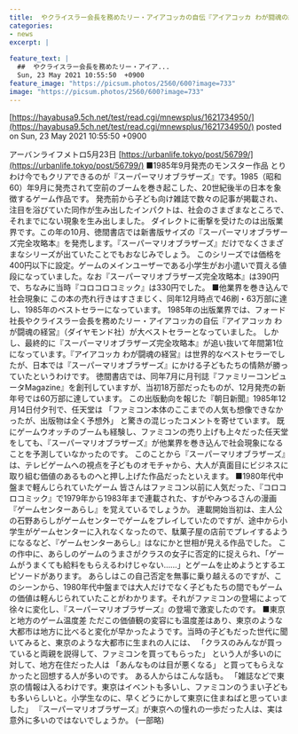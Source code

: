 ```yaml
---
title:  やクライスラー会長を務めたリー・アイアコッカの自伝『アイアコッカ わが闘魂の経営』（ダイヤモンド社）が大ベストセラーとなっていました。 
categories:
- news
excerpt: |
  
feature_text: |
  ##  やクライスラー会長を務めたリー・アイア...
  Sun, 23 May 2021 10:55:50  +0900
feature_image: "https://picsum.photos/2560/600?image=733"
image: "https://picsum.photos/2560/600?image=733"
---
```


[https://hayabusa9.5ch.net/test/read.cgi/mnewsplus/1621734950/](https://hayabusa9.5ch.net/test/read.cgi/mnewsplus/1621734950/)
posted on Sun, 23 May 2021 10:55:50  +0900

<!--more-->

アーバンライフメトロ5月23日 [https://urbanlife.tokyo/post/56799/](https://urbanlife.tokyo/post/56799/) ■1985年9月発売のモンスター作品 とりわけ今でもクリアできるのが『スーパーマリオブラザーズ』です。1985（昭和60）年9月に発売されて空前のブームを巻き起こした、20世紀後半の日本を象徴するゲーム作品です。 発売前から子ども向け雑誌で数々の記事が掲載され、注目を浴びていた同作が生み出したインパクトは、社会のさまざまなところで、それまでにない現象を生み出しました。 ダイレクトに衝撃を受けたのは出版業界です。この年の10月、徳間書店では新書版サイズの『スーパーマリオブラザーズ完全攻略本』を発売します。『スーパーマリオブラザーズ』だけでなくさまざまなシリーズが出ていたことでもおなじみでしょう。 このシリーズでは価格を400円以下に設定。ゲームのメインユーザーである小学生がお小遣いで買える値段になっていました。なお『スーパーマリオブラザーズ完全攻略本』は390円で、ちなみに当時『コロコロコミック』は330円でした。 ■他業界を巻き込んで社会現象に この本の売れ行きはすさまじく、同年12月時点で46刷・63万部に達し、1985年のベストセラーになっています。 1985年の出版業界では、フォード社長やクライスラー会長を務めたリー・アイアコッカの自伝『アイアコッカ わが闘魂の経営』（ダイヤモンド社）が大ベストセラーとなっていました。 しかし、最終的に『スーパーマリオブラザーズ完全攻略本』が追い抜いて年間第1位になっています。『アイアコッカ わが闘魂の経営』は世界的なベストセラーでしたが、日本では『スーパーマリオブラザーズ』にかける子どもたちの情熱が勝っていたというわけです。 徳間書店では、同年7月に月刊誌『ファミリーコンピュータMagazine』を創刊していますが、当初18万部だったものが、12月発売の新年号では60万部に達しています。 この出版動向を報じた『朝日新聞』1985年12月14日付夕刊で、任天堂は 「ファミコン本体のここまでの人気も想像できなかったが、出版物は全く予想外」 と驚きの混じったコメントを寄せています。 既にゲームウオッチのブームも経験し、ファミコンの売り上げも上々だった任天堂をしても、『スーパーマリオブラザーズ』が他業界を巻き込んで社会現象になることを予測していなかったのです。 このことから『スーパーマリオブラザーズ』は、テレビゲームへの視点を子どものオモチャから、大人が真面目にビジネスに取り組む価値のあるものへと押し上げた作品だったといえます。 ■1980年代中盤まで軽んじられていたゲーム 皆さんはファミコン以前に人気だった、『コロコロコミック』で1979年から1983年まで連載された、すがやみつるさんの漫画『ゲームセンターあらし』を覚えているでしょうか。 連載開始当初は、主人公の石野あらしがゲームセンターでゲームをプレイしていたのですが、途中から小学生がゲームセンターに入れなくなったので、駄菓子屋の店前でプレイするようになるなど、『ゲームセンターあらし』はなにかと世相が見える作品でした。 この作中に、あらしのゲームのうまさがクラスの女子に否定的に捉えられ、「ゲームがうまくても給料をもらえるわけじゃない……」とゲームを止めようとするエピソードがあります。 あらしはこの自己否定を無事に乗り越えるのですが、このシーンから、1980年代中盤までは大人だけでなく子どもたちの間でもゲームの価値は軽んじられていたことがわかります。それがファミコンの登場によって徐々に変化し、『スーパーマリオブラザーズ』の登場で激変したのです。 ■東京と地方のゲーム温度差 ただこの価値観の変容にも温度差はあり、東京のような大都市は地方に比べると変化が早かったようです。当時の子どもだった世代に聞いてみると、東京のような大都市に生まれの人には、 「クラスのみんなが買っていると両親を説得して、ファミコンを買ってもらった」 という人が多いのに対して、地方在住だった人は 「あんなものは目が悪くなる」 と買ってもらえなかったと回想する人が多いのです。 ある人からはこんな話も。 「雑誌などで東京の情報は入るわけです。東京はイベントも多いし、ファミコンのうまい子どもも多いらしいと。小学生なのに、早くどうにかして東京に住まねばと思っていました」 『スーパーマリオブラザーズ』が東京への憧れの一歩だった人は、実は意外に多いのではないでしょうか。 (一部略)
